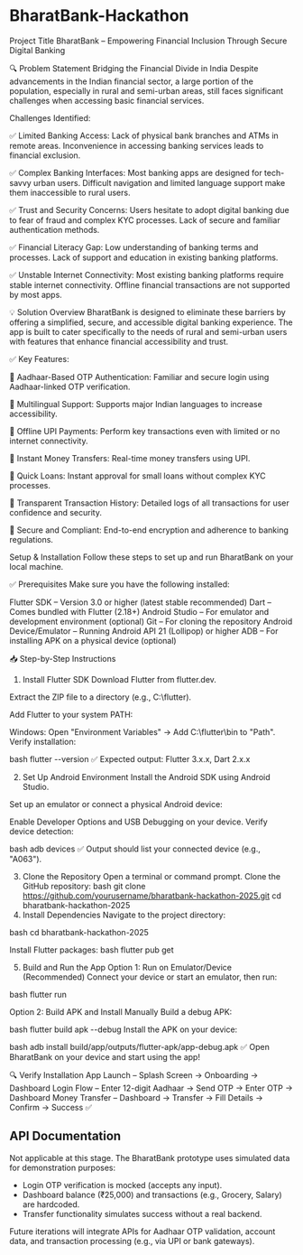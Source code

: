 # BharatBank-Hackathon
 Project Title
BharatBank – Empowering Financial Inclusion Through Secure Digital Banking

🔍 Problem Statement
Bridging the Financial Divide in India
Despite advancements in the Indian financial sector, a large portion of the population, especially in rural and semi-urban areas, still faces significant challenges when accessing basic financial services.

Challenges Identified:

✅ Limited Banking Access:
Lack of physical bank branches and ATMs in remote areas.
Inconvenience in accessing banking services leads to financial exclusion.

✅ Complex Banking Interfaces:
Most banking apps are designed for tech-savvy urban users.
Difficult navigation and limited language support make them inaccessible to rural users.

✅ Trust and Security Concerns:
Users hesitate to adopt digital banking due to fear of fraud and complex KYC processes.
Lack of secure and familiar authentication methods.

✅ Financial Literacy Gap:
Low understanding of banking terms and processes.
Lack of support and education in existing banking platforms.

✅ Unstable Internet Connectivity:
Most existing banking platforms require stable internet connectivity.
Offline financial transactions are not supported by most apps.

💡 Solution Overview
BharatBank is designed to eliminate these barriers by offering a simplified, secure, and accessible digital banking experience. The app is built to cater specifically to the needs of rural and semi-urban users with features that enhance financial accessibility and trust.

✅ Key Features:

🔹 Aadhaar-Based OTP Authentication:
Familiar and secure login using Aadhaar-linked OTP verification.

🔹 Multilingual Support:
Supports major Indian languages to increase accessibility.

🔹 Offline UPI Payments:
Perform key transactions even with limited or no internet connectivity.

🔹 Instant Money Transfers:
Real-time money transfers using UPI.

🔹 Quick Loans:
Instant approval for small loans without complex KYC processes.

🔹 Transparent Transaction History:
Detailed logs of all transactions for user confidence and security.

🔹 Secure and Compliant:
End-to-end encryption and adherence to banking regulations.

Setup & Installation
Follow these steps to set up and run BharatBank on your local machine.

✅ Prerequisites
Make sure you have the following installed:

Flutter SDK – Version 3.0 or higher (latest stable recommended)
Dart – Comes bundled with Flutter (2.18+)
Android Studio – For emulator and development environment (optional)
Git – For cloning the repository
Android Device/Emulator – Running Android API 21 (Lollipop) or higher
ADB – For installing APK on a physical device (optional)

📥 Step-by-Step Instructions

1. Install Flutter SDK
Download Flutter from flutter.dev.

Extract the ZIP file to a directory (e.g., C:\flutter).

Add Flutter to your system PATH:

Windows: Open "Environment Variables" → Add C:\flutter\bin to "Path".
Verify installation:

bash
flutter --version
✅ Expected output: Flutter 3.x.x, Dart 2.x.x

2. Set Up Android Environment
Install the Android SDK using Android Studio.

Set up an emulator or connect a physical Android device:

Enable Developer Options and USB Debugging on your device.
Verify device detection:

bash
adb devices
✅ Output should list your connected device (e.g., "A063").

3. Clone the Repository
Open a terminal or command prompt.
Clone the GitHub repository:
bash
git clone https://github.com/yourusername/bharatbank-hackathon-2025.git
cd bharatbank-hackathon-2025
4. Install Dependencies
Navigate to the project directory:

bash
cd bharatbank-hackathon-2025

Install Flutter packages:
bash
flutter pub get

5. Build and Run the App
Option 1: Run on Emulator/Device (Recommended)
Connect your device or start an emulator, then run:

bash
flutter run

Option 2: Build APK and Install Manually
Build a debug APK:

bash
flutter build apk --debug
Install the APK on your device:

bash
adb install build/app/outputs/flutter-apk/app-debug.apk
✅ Open BharatBank on your device and start using the app!

🔍 Verify Installation
App Launch – Splash Screen → Onboarding → Dashboard
Login Flow – Enter 12-digit Aadhaar → Send OTP → Enter OTP → Dashboard
Money Transfer – Dashboard → Transfer → Fill Details → Confirm → Success ✅

## API Documentation

Not applicable at this stage. The BharatBank prototype uses simulated data for demonstration purposes:
- Login OTP verification is mocked (accepts any input).
- Dashboard balance (₹25,000) and transactions (e.g., Grocery, Salary) are hardcoded.
- Transfer functionality simulates success without a real backend.

Future iterations will integrate APIs for Aadhaar OTP validation, account data, and transaction processing (e.g., via UPI or bank gateways).

   


